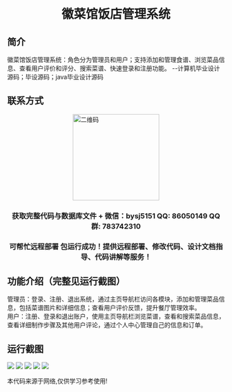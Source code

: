 <p><h1 align="center">徽菜馆饭店管理系统</h1></p>

## 简介
徽菜馆饭店管理系统：角色分为管理员和用户；支持添加和管理食谱、浏览菜品信息、查看用户评价和评分、搜索菜谱、快速登录和注册功能。    --计算机毕业设计源码；毕设源码；java毕业设计源码


## 联系方式
<img src="https://bs-1329754181.cos.ap-shanghai.myqcloud.com/wx.jpg" alt="二维码" style="display: block; margin: 0 auto;" width="200px">
<p><h3 align="center">获取完整代码与数据库文件 + 微信：bysj5151 QQ: 86050149 QQ群: 783742310</h3></p>
<p><h3 align="center">可帮忙远程部署 包运行成功！提供远程部署、修改代码、设计文档指导、代码讲解等服务！</h3></p>

## 功能介绍（完整见运行截图）
管理员：登录、注册、退出系统，通过主页导航栏访问各模块，添加和管理菜品信息，包括菜谱图片和详细信息；查看用户评价反馈，提升餐厅管理效率。  
用户：注册、登录和退出账户，使用主页导航栏浏览菜谱，查看和搜索菜品信息，查看详细制作步骤及其他用户评论，通过个人中心管理自己的信息和订单。


## 运行截图
![](imgs/588112-20220618120035870-1678086325.png)
![](imgs/588112-20220618120043003-1635129885.png)
![](imgs/588112-20220618122605879-636518154.png)
![](imgs/588112-20220618122619306-599518681.png)
![](imgs/588112-20220618122623705-553407584.png)

<p>本代码来源于网络,仅供学习参考使用!</p>
